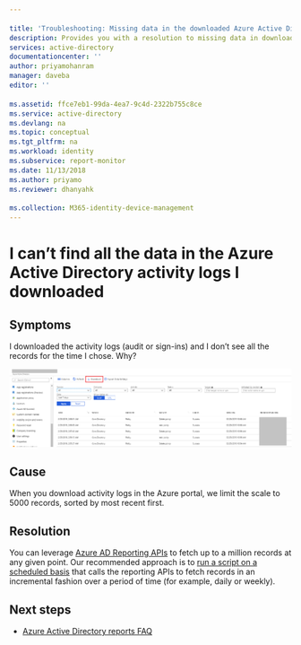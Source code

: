 ```yaml
---

title: 'Troubleshooting: Missing data in the downloaded Azure Active Directory activity logs | Microsoft Docs'
description: Provides you with a resolution to missing data in downloaded Azure Active Directory activity logs.
services: active-directory
documentationcenter: ''
author: priyamohanram
manager: daveba
editor: ''

ms.assetid: ffce7eb1-99da-4ea7-9c4d-2322b755c8ce
ms.service: active-directory
ms.devlang: na
ms.topic: conceptual
ms.tgt_pltfrm: na
ms.workload: identity
ms.subservice: report-monitor
ms.date: 11/13/2018
ms.author: priyamo
ms.reviewer: dhanyahk

ms.collection: M365-identity-device-management
---
```


# I can’t find all the data in the Azure Active Directory activity logs I downloaded

## Symptoms

I downloaded the activity logs (audit or sign-ins) and I don’t see all the records for the time I chose. Why? 

 ![Reporting](./media/troubleshoot-missing-data-download/01.png)
 
## Cause

When you download activity logs in the Azure portal, we limit the scale to 5000 records, sorted by most recent first. 

## Resolution

You can leverage [Azure AD Reporting APIs](concept-reporting-api.md) to fetch up to a million records at any given point. Our recommended approach is to [run a script on a scheduled basis](tutorial-signin-logs-download-script.md) that calls the reporting APIs to fetch records in an incremental fashion over a period of time (for example, daily or weekly). 

## Next steps

* [Azure Active Directory reports FAQ](reports-faq.md)

